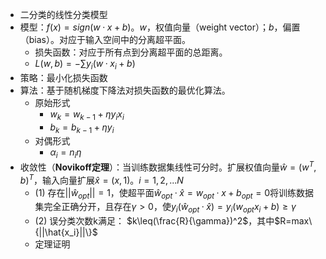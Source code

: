 - 二分类的线性分类模型
- 模型：$f(x)=sign(w·x+b)​$。$w​$，权值向量（weight vector）；$b​$，偏置（bias）。对应于输入空间中的分离超平面。
  - 损失函数：对应于所有点到分离超平面的总距离。
  - $L(w,b)=-\sum y_i(w·x_i+b)$
- 策略：最小化损失函数
- 算法：基于随机梯度下降法对损失函数的最优化算法。
  - 原始形式
    - $w_k=w_{k-1}+\eta y_ix_i​$
    - $b_k=b_{k-1}+\eta y_i​$
  - 对偶形式
    - $\alpha_i=n_i \eta​$
- 收敛性（**Novikoff定理**）：当训练数据集线性可分时。扩展权值向量$\hat{w}=(w^T,b)^T​$，输入向量扩展$\hat{x}=(x, 1)​$。$i=1,2,...N​$
  - (1) 存在$||\hat{w}_{opt}||=1$，使超平面$\hat{w}_{opt}·\hat{x}=w_{opt}·x+b_{opt}=0$将训练数据集完全正确分开，且存在$\gamma>0$，使$y_i(\hat{w}_{opt}·\hat{x})=y_i(w_{opt}x_i+b)\geq\gamma​$
  - (2) 误分类次数k满足： $k\leq(\frac{R}{\gamma})^2$，其中$R=max\{||\hat{x_i}||\}$
  - 定理证明